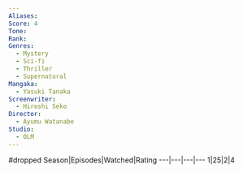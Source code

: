 ```yaml
---
Aliases:
Score: 4
Tone: 
Rank:
Genres:
  - Mystery
  - Sci-fi
  - Thriller
  - Supernatural
Mangaka:
  - Yasuki Tanaka
Screenwriter:
  - Hiroshi Seko
Director:
  - Ayumu Watanabe
Studio:
  - OLM
---
```

#dropped
Season|Episodes|Watched|Rating
---|---|---|---
1|25|2|4